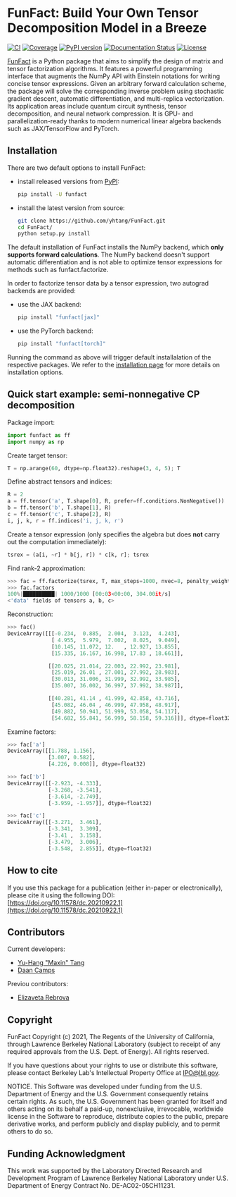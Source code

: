 # FunFact: Build Your Own Tensor Decomposition Model in a Breeze

[![CI](https://github.com/yhtang/FunFact/actions/workflows/ci.yml/badge.svg?branch=master)](https://github.com/yhtang/FunFact/actions/workflows/ci.yml)
[![Coverage](https://img.shields.io/endpoint?url=https://gist.githubusercontent.com/yhtang/839011f3f7a6bab680b18cbd9a45d2d3/raw/coverage-master.json)](https://badge.fury.io/py/funfact)
[![PyPI version](https://badge.fury.io/py/funfact.svg)](https://badge.fury.io/py/funfact)
[![Documentation Status](https://readthedocs.org/projects/funfact/badge/?version=latest)](https://funfact.readthedocs.io/en/latest/?badge=latest)
[![License](https://img.shields.io/badge/License-BSD%203--Clause-blue.svg)](https://opensource.org/licenses/BSD-3-Clause)

[FunFact](https://github.com/yhtang/FunFact.git) is a Python package that aims to simplify the design of matrix and tensor factorization algorithms. It features a powerful programming interface that augments the NumPy API with Einstein notations for writing concise tensor expressions. Given an arbitrary forward calculation scheme, the package will solve the corresponding inverse problem using stochastic gradient descent, automatic differentiation, and multi-replica vectorization. Its application areas include quantum circuit synthesis, tensor decomposition, and neural network compression. It is GPU- and parallelization-ready thanks to modern numerical linear algebra backends such as JAX/TensorFlow and PyTorch.

## Installation

There are two default options to install FunFact:

* install released versions from [PyPI](https://pypi.org/project/funfact/):
  ```bash 
  pip install -U funfact
  ```
* install the latest version from source:
  ```bash
  git clone https://github.com/yhtang/FunFact.git
  cd FunFact/
  python setup.py install
  ```

The default installation of FunFact installs the NumPy backend, which **only supports forward calculations**. The NumPy backend doesn't support automatic differentiation and is not able to optimize tensor expressions for methods such as funfact.factorize.

In order to factorize tensor data by a tensor expression, two autograd backends
are provided:

* use the JAX backend:
  ```bash
  pip install "funfact[jax]"
  ```
* use the PyTorch backend:
  ```bash
  pip install "funfact[torch]"
  ```

Running the command as above will trigger default installalation of the respective packages. We refer to the [installation page](https://funfact.readthedocs.io/en/latest/pages/installation/) for more details on installation options.

## Quick start example: semi-nonnegative CP decomposition

Package import:

``` py
import funfact as ff
import numpy as np
```

Create target tensor:

``` py
T = np.arange(60, dtype=np.float32).reshape(3, 4, 5); T
```

Define abstract tensors and indices:

``` py
R = 2
a = ff.tensor('a', T.shape[0], R, prefer=ff.conditions.NonNegative())
b = ff.tensor('b', T.shape[1], R)
c = ff.tensor('c', T.shape[2], R)
i, j, k, r = ff.indices('i, j, k, r')
```

Create a tensor expression (only specifies the algebra but does **not** carry out the computation immediately):

``` py
tsrex = (a[i, ~r] * b[j, r]) * c[k, r]; tsrex
```

Find rank-2 approximation:

``` py
>>> fac = ff.factorize(tsrex, T, max_steps=1000, nvec=8, penalty_weight=10)
>>> fac.factors
100%|██████████| 1000/1000 [00:03<00:00, 304.00it/s]
<'data' fields of tensors a, b, c>
```

Reconstruction:
    
``` py
>>> fac()
DeviceArray([[[-0.234,  0.885,  2.004,  3.123,  4.243],
              [ 4.955,  5.979,  7.002,  8.025,  9.049],
              [10.145, 11.072, 12.   , 12.927, 13.855],
              [15.335, 16.167, 16.998, 17.83 , 18.661]],

             [[20.025, 21.014, 22.003, 22.992, 23.981],
              [25.019, 26.01 , 27.001, 27.992, 28.983],
              [30.013, 31.006, 31.999, 32.992, 33.985],
              [35.007, 36.002, 36.997, 37.992, 38.987]],

             [[40.281, 41.14 , 41.999, 42.858, 43.716],
              [45.082, 46.04 , 46.999, 47.958, 48.917],
              [49.882, 50.941, 51.999, 53.058, 54.117],
              [54.682, 55.841, 56.999, 58.158, 59.316]]], dtype=float32)
```
    
Examine factors:

``` py
>>> fac['a']
DeviceArray([[1.788, 1.156],
             [3.007, 0.582],
             [4.226, 0.008]], dtype=float32)
```
    
``` py
>>> fac['b']
DeviceArray([[-2.923, -4.333],
             [-3.268, -3.541],
             [-3.614, -2.749],
             [-3.959, -1.957]], dtype=float32)
```

``` py
>>> fac['c']
DeviceArray([[-3.271,  3.461],
             [-3.341,  3.309],
             [-3.41 ,  3.158],
             [-3.479,  3.006],
             [-3.548,  2.855]], dtype=float32)
```
    
## How to cite

If you use this package for a publication (either in-paper or electronically), please cite it using the following DOI: [https://doi.org/10.11578/dc.20210922.1](https://doi.org/10.11578/dc.20210922.1)

## Contributors

Current developers:

- [Yu-Hang "Maxin" Tang](https://github.com/yhtang)
- [Daan Camps](https://github.com/campsd)

Previou contributors:

- [Elizaveta Rebrova](https://github.com/erebrova)


## Copyright

FunFact Copyright (c) 2021, The Regents of the University of California,
through Lawrence Berkeley National Laboratory (subject to receipt of
any required approvals from the U.S. Dept. of Energy). All rights reserved.

If you have questions about your rights to use or distribute this software,
please contact Berkeley Lab's Intellectual Property Office at
IPO@lbl.gov.

NOTICE.  This Software was developed under funding from the U.S. Department
of Energy and the U.S. Government consequently retains certain rights.  As
such, the U.S. Government has been granted for itself and others acting on
its behalf a paid-up, nonexclusive, irrevocable, worldwide license in the
Software to reproduce, distribute copies to the public, prepare derivative 
works, and perform publicly and display publicly, and to permit others to do so.

## Funding Acknowledgment

This work was supported by the Laboratory Directed Research and Development Program of Lawrence Berkeley National Laboratory under U.S. Department of Energy Contract No. DE-AC02-05CH11231.
